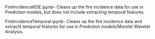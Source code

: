 FireIncidenceKDE.ipynb- Cleans up the fire incidence data for use in Prediction models, but does not include extracting temporal features.

FireIncidenceTemporal.ipynb- Cleans up the fire incidence data and extracts temporal features for use in Prediction models/Morelet Wavelet Analysis.

